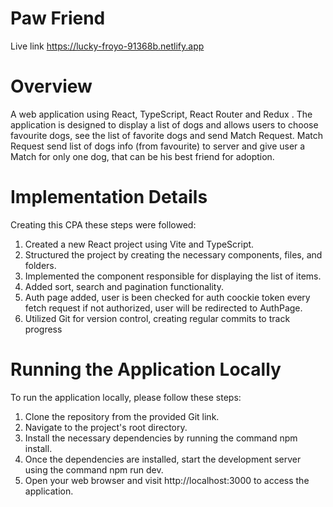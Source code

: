 # Paw Friend
Live link https://lucky-froyo-91368b.netlify.app
#
# Overview
A web application using React, TypeScript, React Router and Redux . The application is designed to display a list of dogs and allows users to choose favourite dogs, see the list of favorite dogs and send Match Request.  Match Request send list of dogs info (from favourite) to server and give user a Match for only one dog, that can be his best friend for adoption.
#
# Implementation Details
Creating this CPA these steps were followed:

1. Created a new React project using Vite and TypeScript.
2. Structured the project by creating the necessary components, files, and folders.
3. Implemented the component responsible for displaying the list of items.
5. Added sort, search and pagination functionality.
6. Auth page added, user is been checked for auth coockie token every fetch request if not authorized, user will be redirected to AuthPage.
7. Utilized Git for version control, creating regular commits to track progress
#
# Running the Application Locally
To run the application locally, please follow these steps:

   1. Clone the repository from the provided Git link.
   2. Navigate to the project's root directory.
   3. Install the necessary dependencies by running the command npm install.
   4. Once the dependencies are installed, start the development server using the command npm run dev.
   5. Open your web browser and visit http://localhost:3000 to access the application.
